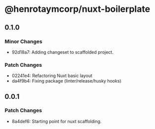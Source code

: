 # @henrotaymcorp/nuxt-boilerplate

## 0.1.0

### Minor Changes

- 92d18a7: Adding changeset to scaffolded project.

### Patch Changes

- 02241e4: Refactoring Nuxt basic layout
- da4f9b4: Fixing package (linter/release/husky hooks)

## 0.0.1

### Patch Changes

- 8a4def6: Starting point for nuxt scaffolding.

